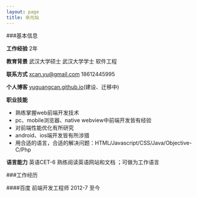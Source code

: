```yaml
---
layout: page
title: 余光灿
---
```


###基本信息


**工作经验**			2年   
  
**教育背景**			武汉大学硕士 武汉大学学士 软件工程        
 
**联系方式**			xcan.yu@gmail.com 18612445995  
 
**个人博客**			[yuguangcan.github.io](http://yuguangcan.github.io)(建设、迁移中)   

**职业技能**

- 熟练掌握web前端开发技术   
- pc、mobile浏览器、native webview中前端开发皆有经验   
- 对前端性能优化有所研究   
- android、ios端开发皆有所涉猎   
- 用合适的语言，合适的解决问题：HTML/Javascript/CSS/Java/Objective-C/Php 

**语言能力**			英语CET-6 熟练阅读英语网站和文档 ；可做为工作语言
   


###工作经历

####百度 前端开发工程师 2012-7 至今

